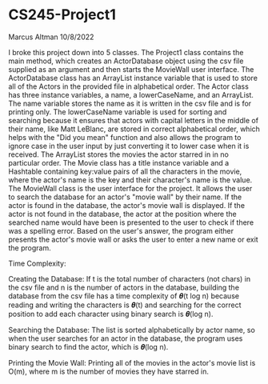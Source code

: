 # CS245-Project1
Marcus Altman
10/8/2022

I broke this project down into 5 classes. The Project1 class contains the main method, which creates an ActorDatabase object using the csv file supplied as an argument and then starts the MovieWall user interface. The ActorDatabase class has an ArrayList instance variable that is used to store all of the Actors in the provided file in alphabetical order. The Actor class has three instance variables, a name, a lowerCaseName, and an ArrayList. The name variable stores the name as it is written in the csv file and is for printing only. The lowerCaseName variable is used for sorting and searching because it ensures that actors with capital letters in the middle of their name, like Matt LeBlanc, are stored in correct alphabetical order, which helps with the "Did you mean" function and also allows the program to ignore case in the user input by just converting it to lower case when it is received. The ArrayList stores the movies the actor starred in in no particular order. The Movie class has a title instance variable and a Hashtable containing key:value pairs of all the characters in the movie, where the actor's name is the key and their character's name is the value. The MovieWall class is the user interface for the project. It allows the user to search the database for an actor's "movie wall" by their name. If the actor is found in the database, the actor's movie wall is displayed. If the actor is not found in the database, the actor at the position where the searched name would have been is presented to the user to check if there was a spelling error. Based on the user's answer, the program either presents the actor's movie wall or asks the user to enter a new name or exit the program.


Time Complexity:

Creating the Database: If t is the total number of characters (not chars) in the csv file and n is the number of actors in the database, building the database from the csv file has a time complexity of 𝜽(t log n) because reading and writing the characters is 𝜽(t) and searching for the correct position to add each character using binary search is 𝜽(log n).

Searching the Database: The list is sorted alphabetically by actor name, so when the user searches for an actor in the database, the program uses binary search to find the actor, which is 𝜽(log n).

Printing the Movie Wall: Printing all of the movies in the actor's movie list is O(m), where m is the number of movies they have starred in.
